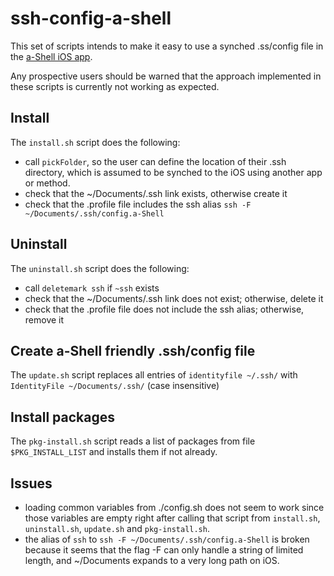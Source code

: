# ssh-config-a-shell

This set of scripts intends to make it easy to use a synched .ss/config file in the [a-Shell iOS app](https://github.com/holzschu/a-shell).

Any prospective users should be warned that the approach implemented in these scripts is currently not working as expected.


## Install

The `install.sh` script does the following:

- call `pickFolder`, so the user can define the location of their .ssh directory, which is assumed to be synched to the iOS using another app or method.
- check that the ~/Documents/.ssh link exists, otherwise create it
- check that the .profile file includes the ssh alias `ssh -F ~/Documents/.ssh/config.a-Shell`


## Uninstall

The `uninstall.sh` script does the following:

- call `deletemark ssh` if `~ssh` exists
- check that the ~/Documents/.ssh link does not exist; otherwise, delete it
- check that the .profile file does not include the ssh alias; otherwise, remove it


## Create a-Shell friendly .ssh/config file

The `update.sh` script replaces all entries of `identityfile ~/.ssh/` with `IdentityFile ~/Documents/.ssh/` (case insensitive)

## Install packages

The `pkg-install.sh` script reads a list of packages from file `$PKG_INSTALL_LIST` and installs them if not already.

## Issues

- loading common variables from ./config.sh does not seem to work since those variables are empty right after calling that script from `install.sh`, `uninstall.sh`, `update.sh` and `pkg-install.sh`.
- the alias of `ssh` to `ssh -F ~/Documents/.ssh/config.a-Shell` is broken because it seems that the flag -F can only handle a string of limited length, and ~/Documents expands to a very long path on iOS.
